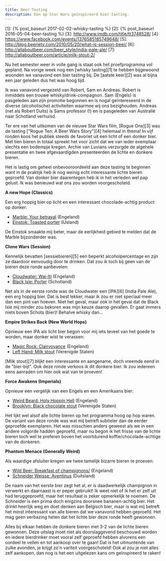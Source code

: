 ```yaml
---
title: Beer Tasting
description: Een op Star Wars geïnspireerd bier tasting.
---
```

[1]: {% post_baseurl 2017-02-02-whisky-tasting %}
[2]: {% post_baseurl 2016-05-04-beer-tasting %}
[3]: http://www.imdb.com/title/tt3748528/
[4]: https://www.facebook.com/events/1376585185749648/
[5]: http://blog.beeriety.com/2010/05/20/what-is-session-beer/
[6]: http://allaboutbeer.com/beer_style/india-pale-ale/
[7]: http://allaboutbeer.com/article/milk-stout-2/

Nu het semester weer in volle gang is staat ook het proefprogramma vol gepland. Na vorige week nog een [whisky tasting][1] te hebben bijgewoond woonden we vanavond een bier tasting bij. De [aatste keer][2] was al bijna een jaar geleden dus het was hoog tijd.

<a name="more"></a>

Ik was vanavond vergezeld van Robert, Sam en Andreas. Robert is inmiddels een trouwe whisky/drink-compagnon. Sam (Engels) is pasgeleden aan zijn promotie begonnen en is nogal geïntereseerd in de diverse (alcoholische) activiteiten waarmee wij ons bezighouden. Andreas (net als Robert Duits) is Sams professor (!) en is pasgeleden van Australië naar Schotland verhuisd.

Ter ere van het uitkomen van de nieuwe Star Wars film, [Rogue One][3] was de tasting ["Rogue Ten: A Beer Wars Story"][4] helemaal in thema! In vijf ronden koos het publiek steeds de favoriet uit een licht of een donker bier. Met tien bieren in totaal spreekt het voor zicht dat we van ieder exemplaar slechts een bodempje kregen. Archie van Luvians verzorgde de algehele presentatie en twee afgevaardigden presenteerden de lichte en donkere bieren.

Het is lastig om geheel onbevooroordeeld aan deze tasting te beginnen want in de praktijk heb ik nog weinig echt interessante lichte bieren geproefd. Van donker bier daarentegen heb ik in het verleden wel pap gelust. Ik was benieuwd wat ons zou worden voorgeschoteld.

**A new Hope (Classics)**

Een erg hoppig bier op licht en een interessant chocolade-achtig product op donker:

- [Marble: Your betrayal](https://www.ratebeer.com/beer/marble-your-betrayal/434862/) (Engeland)
- [Einstok: Toasted porter](http://einstokbeer.com/icelandic-toasted-porter/) (IJsland)

De Einstok smaakte mij beter, maar de eerlijkheid gebied te melden dat de Marble bijzonderder was.

**Clone Wars (Session)**

Kennelijk bevatten [sessiebieren][5] een beperkt alcoholpercentage en zijn ze daardoor eenvoudig door te drinken. Dat zou ik toch bij geen van de bieren deze ronde aanbevelen:

- [Cloudwater: Wai-Iti](https://www.beermerchants.com/cloudwater-session-ipa-wai-iti/) (Engeland)
- [Black Isle: Porter](http://www.blackislebrewery.com/product/porter-330ml/) (Schotland)

Net als in de eerste ronde was de Cloudwater een [IPA][6] (India Pale Ale), een erg hoppig bier. Dat is best lekker, maar ik zou er niet speciaal meer dan een pint van hoeven. Niet het geval, maar ook in het geval dat de Black Isle mij minder zou bekoren was mijn keuze daarop gevallen. Er gaat immers niets boven Schots (bier)! Behalve whisky dan...

**Empire Strikes Back (New World Hops)**

Opnieuw een IPA als licht bier begon voor mij iets teveel van het goede te worden, maar donker wist te verassen:

- [Magic Rock: Clairvoyance](https://www.magicrockbrewing.com/blog/clairvoyance-ipa/?age-verified=8657b76d44) (Engeland)
- [Left Hand: Milk stout](http://lefthandbrewing.com/beers/milk-stout/) (Verenigde Staten)

[Milk stout][7] blijkt een interessante en aangename, doch vreemde eend in de "bier-bijt". Ook deze ronde verkoos ik dit donkere bier. Ik zou iedereen eens aanraden om hier ook wat van te proeven!

**Force Awakens (Imperials)**

Opnieuw een vergelijk van een Engels en een Amerikaans bier:

- [Weird Beard: Holy Hoppin Hell](https://www.ratebeer.com/beer/weird-beard-holy-hoppin-hell-batch-2/224784/) (Engeland)
- [Brooklyn: Black chocolate stout](http://brooklynbrewery.com/brooklyn-beers/seasonal-brews/brooklyn-black-chocolate-stout) (Verenigde Staten)

Het lijkt wel alsof alle lichte bieren op het programma hoog op hop waren. De variant van deze ronde was wat mij betreft subtieler dan de eerder geproefde exemplaren. Het was misschien anders geweest als we in een andere volgorde hadden geproefd, maar nu begon ik het frisse van de lichte bieren toch wel te preferen boven het voortdurend koffie/chocolade-achtige van de donkeren.

**Phantom Menace (Generally Weird)**

Als waardige afsluiter kregen we twee tamelijk bizarre bieren te proeven:

- [Wild Beer: Breakfast of champignons/](http://www.wildbeerco.com/beers/breakfast-of-champignons/) (Engeland)
- [Schneider Weisse: Aventinus](http://www.beersofeurope.co.uk/schneider-unser-aventinus-tap-6) (Duitsland)

De naam van het eerste bier zegt het al, er is daadwerkelijk champignon in verwerkt en daarnaast is er peper gebruikt! Ik weet niet of ik het er zelf uit had teruggeproefd, maar het resultaat is zeker opmerkelijk te noemen. De Schneider is een prima doch enigzins doorsnee bananen-achtig bier. Het drinkt heerlijk weg en doet denken aan Belgisch bier, maar is wat mij betreft het minst interessant van alle bieren dat we vanavond hebben geproefd. Het mag geen verbazing heten dat het lichte bier deze ronde heeft gewonnen.

Alles bij elkaar hebben de donkere bieren met 3-2 van de lichte bieren gewonnen. Deze uitslag moet niet als doorslaggevend beschouwd worden en iedere bierdrinker moet vooral zelf geproefd hebben alvorens een oordeel te vellen en tot aankoop over te gaan! Dat is het uitmuntende van zulke avonden, je krijgt zo'n variteit voorgeschoteld! Ook al zou je niet alles zelf aankopen, dan nog is het een uitgelezen kans om geïnspireerd te raken!